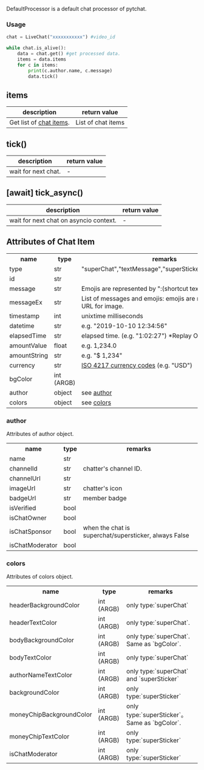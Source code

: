 DefaultProcessor is a default chat processor of pytchat.
### Usage
```python
chat = LiveChat("xxxxxxxxxxx") #video_id

while chat.is_alive():
    data = chat.get() #get processed data.
    items = data.items
    for c in items:
        print(c.author.name, c.message)
        data.tick()
```
## items
description|return value
---|---
Get list of [chat items](#members-of-chat-item).|List of chat items

## tick()
description|return value
---|---
wait for next chat.|-

## [await] tick_async()
description|return value
---|---
wait for next chat on asyncio context.|-


## Attributes of Chat Item

<table>
  <tr>
    <th>name</th>
    <th>type</th>
    <th>remarks</th>
  </tr>
  <tr>
    <td>type</td>
    <td>str</td>
    <td>"superChat","textMessage","superSticker","newSponsor"</td>
  </tr>
  <tr>
    <td>id</td>
    <td>str</td>
    <td></td>
  </tr>
  <tr>
    <td>message</td>
    <td>str</td>
    <td>Emojis are represented by ":(shortcut text):"</td>
  </tr>
  <tr>
    <td>messageEx</td>
    <td>str</td>
    <td>List of messages and emojis: emojis are represented by URL for image.</td>
  </tr>
  <tr>
    <td>timestamp</td>
    <td>int</td>
    <td>unixtime milliseconds</td>
  </tr>
  <tr>
    <td>datetime</td>
    <td>str</td>
    <td>e.g. "2019-10-10 12:34:56"</td>
  </tr>
    <td>elapsedTime</td>
    <td>str</td>
    <td>elapsed time. (e.g. "1:02:27") *Replay Only.</td>
  </tr>
  <tr>
    <td>amountValue</td>
    <td>float</td>
    <td>e.g. 1,234.0</td>
  </tr>
  <tr>
    <td>amountString</td>
    <td>str</td>
    <td>e.g. "$ 1,234"</td>
  </tr>
  <tr>
    <td>currency</td>
    <td>str</td>
    <td><a href="https://en.wikipedia.org/wiki/ISO_4217">ISO 4217 currency codes</a> (e.g. "USD")</td>
  </tr>
  <tr>
    <td>bgColor</td>
    <td>int (ARGB)</td>
    <td></td>
  </tr>
  <tr>
    <td>author</td>
    <td>object</td>
    <td>see <a href="#author">author</a></td>
  </tr>  <tr>
    <td>colors</td>
    <td>object</td>
    <td>see <a href="#colors">colors</a></td>
  </tr>
</table>

### author
Attributes of author object.
<table>
  <tr>
    <th>name</th>
    <th>type</th>
    <th>remarks</th>
  </tr>
  <tr>
    <td>name</td>
    <td>str</td>
    <td></td>
  </tr>
  <tr>
    <td>channelId</td>
    <td>str</td>
    <td>chatter's channel ID.</td>
  </tr>
  <tr>
    <td>channelUrl</td>
    <td>str</td>
    <td></td>
  </tr>
  <tr>
    <td>imageUrl</td>
    <td>str</td>
    <td>chatter's icon</td>
  </tr>
  <tr>
    <td>badgeUrl</td>
    <td>str</td>
    <td>member badge</td>
  </tr>
  <tr>
    <td>isVerified</td>
    <td>bool</td>
    <td></td>
  </tr>
  <tr>
    <td>isChatOwner</td>
    <td>bool</td>
    <td></td>
  </tr>
  <tr>
    <td>isChatSponsor</td>
    <td>bool</td>
    <td>when the chat is superchat/supersticker, always False</td>
  </tr>
  <tr>
    <td>isChatModerator</td>
    <td>bool</td>
    <td></td>
  </tr>
</table>

### colors
Attributes of colors object.
<table>
  <tr>
    <th>name</th>
    <th>type</th>
    <th>remarks</th>
  </tr>
  <tr>
    <td>headerBackgroundColor</td>
    <td>int (ARGB)</td>
    <td>only type:`superChat`</td>
  </tr>
  <tr>
    <td>headerTextColor</td>
    <td>int (ARGB)</td>
    <td>only type:`superChat`.</td>
  </tr>
  <tr>
    <td>bodyBackgroundColor</td>
    <td>int (ARGB)</td>
    <td>only type:`superChat`. Same as `bgColor`.</td>
  </tr>
  <tr>
    <td>bodyTextColor</td>
    <td>int (ARGB)</td>
    <td>only type:`superChat`</td>
  </tr>
  <tr>
    <td>authorNameTextColor</td>
    <td>int (ARGB)</td>
    <td>only type:`superChat` and `superSticker`</td>
  </tr>
  <tr>
    <td>backgroundColor</td>
    <td>int (ARGB)</td>
    <td>only type:`superSticker`</td>
  </tr>
  <tr>
    <td>moneyChipBackgroundColor</td>
    <td>int (ARGB)</td>
    <td>only type:`superSticker`。Same as `bgColor`.</td>
  </tr>
  <tr>
    <td>moneyChipTextColor</td>
    <td>int (ARGB)</td>
    <td>only type:`superSticker`</td>
  </tr>
  <tr>
    <td>isChatModerator</td>
    <td>int (ARGB)</td>
    <td>only type:`superSticker`</td>
  </tr>
</table>
